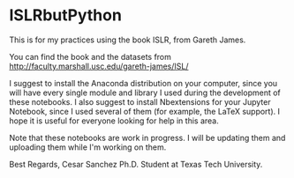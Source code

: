# ISLRbutPython
This is for my practices using the book ISLR, from Gareth James. 

You can find the book and the datasets from http://faculty.marshall.usc.edu/gareth-james/ISL/

I suggest to install the Anaconda distribution on your computer, since you will have every single module and library I used during the development of these notebooks. I also suggest to install Nbextensions for your Jupyter Notebook, since I used several of them (for example, the LaTeX support). I hope it is useful for everyone looking for help in this area. 

Note that these notebooks are work in progress. I will be updating them and uploading them while I'm working on them. 

Best Regards,
Cesar Sanchez
Ph.D. Student at Texas Tech University. 

